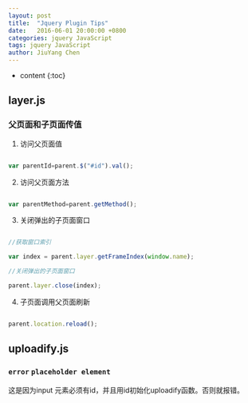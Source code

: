 ```yaml
---
layout: post
title:  "Jquery Plugin Tips"
date:   2016-06-01 20:00:00 +0800
categories: jquery JavaScript
tags: jquery JavaScript
author: JiuYang Chen
---
```


* content
{:toc}





## layer.js

### 父页面和子页面传值

1. 访问父页面值

```js  

var parentId=parent.$("#id").val();

```

2. 访问父页面方法

```js  

var parentMethod=parent.getMethod();

```

3. 关闭弹出的子页面窗口

```js  

//获取窗口索引  

var index = parent.layer.getFrameIndex(window.name); 

//关闭弹出的子页面窗口  

parent.layer.close(index);

```

4. 子页面调用父页面刷新

```js  

parent.location.reload();

```

## uploadify.js

### `error` `placeholder element`

这是因为input 元素必须有id，并且用id初始化uploadify函数。否则就报错。